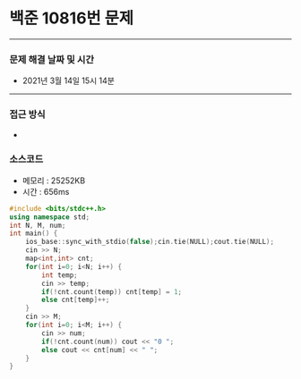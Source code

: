 
# 백준 10816번 문제

---

### 문제 해결 날짜 및 시간

- 2021년 3월 14일 15시 14분

---

### 접근 방식
- 

### 소스코드
- 메모리 : 25252KB
- 시간 : 656ms
```c++
#include <bits/stdc++.h>
using namespace std;
int N, M, num;
int main() {
    ios_base::sync_with_stdio(false);cin.tie(NULL);cout.tie(NULL);
    cin >> N;
    map<int,int> cnt;
    for(int i=0; i<N; i++) {
        int temp;
        cin >> temp;
        if(!cnt.count(temp)) cnt[temp] = 1;
        else cnt[temp]++;
    }
    cin >> M;
    for(int i=0; i<M; i++) {
        cin >> num;
        if(!cnt.count(num)) cout << "0 ";
        else cout << cnt[num] << " ";
    }
}
```
